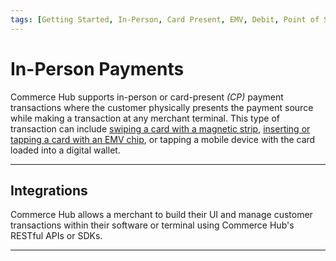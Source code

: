```yaml
---
tags: [Getting Started, In-Person, Card Present, EMV, Debit, Point of Sale, Terminal]
---
```


# In-Person Payments

Commerce Hub supports in-person or card-present *(CP)* payment transactions where the customer physically presents the payment source while making a transaction at any merchant terminal. This type of transaction can include [swiping a card with a magnetic strip](?path=docs/In-Person/Encrypted-Payments/Track.md), [inserting or tapping a card with an EMV chip](?path=docs/Resources/FAQs-Glossary/Glossary.md#emv), or tapping a mobile device with the card loaded into a digital wallet.

---

## Integrations

Commerce Hub allows a merchant to build their UI and manage customer transactions within their software or terminal using Commerce Hub's RESTful APIs or SDKs.

<!-- type: row -->

<!-- type: card
title: Encrypted Device
description: By leveraging the third-party EMV-enabled payments solution, the customer's payment transactions are encrypted via a multi-layered security approach. The terminal or software processes the transaction with a plug-and-play, semi-integrated solution and submits the RESTful request to Commerce Hub.
link: ?path=docs/In-Person/Integrations/Encrypted-PIN-Pad.md
-->

<!-- type: card
title: Semi-Integrated
description: Semi-integrated solutions run on a combination of Commerce Hub and third-party hardware and software. Commerce Hub's semi-integration solution allows your existing point-of-sale software to accept EMV-based, PCI-compliant transactions.
link: 
-->

<!-- type: card
title: Fully-Integrated
description: Commerce Hub's fully integrated payment system efficiently manages all the processes in a single integrated system. It has the payment application as a part of the core POS solution. The software handles every aspect of the transaction, from scanning and reading the bar code to processing the payments and managing inventory and replenishment.
link:
-->

<!-- type: card
title: Tap to Pay on iPhone
description: Commerce Hub's SDK allows integration with Apple's Tap to Pay on iPhone to accept contactless payments from an iPhone or a partner-enabled iOS app.
link: ?path=docs/In-Person/Integrations/Tap-to-Pay.md
-->

<!-- type: card
title: Device Management
description: Commerce Hub's SDK allows integration with Apple's Tap to Pay on iPhone to accept contactless payments from an iPhone or a partner-enabled iOS app.
link: ?path=docs/In-Person/Device_Management
-->

<!-- type: row-end -->

---
